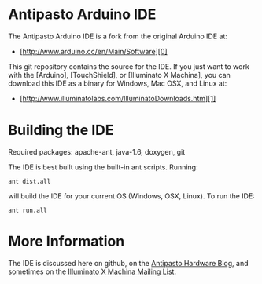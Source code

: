 Antipasto Arduino IDE
=====================

The Antipasto Arduino IDE is a fork from the original Arduino IDE at:

* [http://www.arduino.cc/en/Main/Software][0]

This git repository contains the source for the IDE.  If you just want to work
with the [Arduino], [TouchShield], or [Illuminato X Machina], you can download
this IDE as a binary for Windows, Mac OSX, and Linux at:

* [http://www.illuminatolabs.com/IlluminatoDownloads.htm][1]

Building the IDE
================

Required packages: apache-ant, java-1.6, doxygen, git

The IDE is best built using the built-in ant scripts.  Running:

    ant dist.all

will build the IDE for your current OS (Windows, OSX, Linux).  To run the IDE:

    ant run.all

More Information
================

The IDE is discussed here on github, on the [Antipasto Hardware Blog][6], and sometimes on the [Illuminato X Machina Mailing List][5].

[0]: http://www.arduino.cc/en/Main/Software "Arduino IDE"
[1]: http://www.illuminatolabs.com/IlluminatoDownloads.htm "Antipasto Arduino IDE"
[2]: http://www.liquidware.com/shop/show/ARD/Arduino+Duemilanove "Arduino Duemilanove at Liquidware"
[3]: http://www.liquidware.com/shop/show/TSL/TouchShield+Slide "TouchShield Slide at Liquidware"
[4]: http://www.liquidware.com/shop/show/IXM/Illuminato+X+Machina "Illuminato X Machina at Liquidware"
[5]: http://groups.google.com/group/illuminato?hl=en "Illuminato X Machina Mailing List"
[6]: http://antipastohw.blogspot.com/ "Antipasto Hardware Blog"
